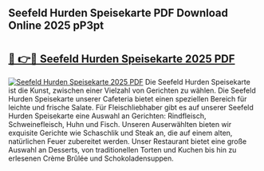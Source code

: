 ## Seefeld Hurden Speisekarte PDF Download Online 2025 pP3pt

# <h2><a href="http://gc8vos.nevu.top/?p=Seefeld+Hurden+Speisekarte">🔗 👉🔴 Seefeld Hurden Speisekarte 2025 PDF</a></h2>

[![Seefeld Hurden Speisekarte 2025 PDF](https://i.imgur.com/dBaPXMq.png)](http://gc8vos.nevu.top/?p=Seefeld+Hurden+Speisekarte)
Die Seefeld Hurden Speisekarte ist die Kunst, zwischen einer Vielzahl von Gerichten zu wählen. Die Seefeld Hurden Speisekarte unserer Cafeteria bietet einen speziellen Bereich für leichte und frische Salate. Für Fleischliebhaber gibt es auf unserer Seefeld Hurden Speisekarte eine Auswahl an Gerichten: Rindfleisch, Schweinefleisch, Huhn und Fisch. Unseren Auserwählten bieten wir exquisite Gerichte wie Schaschlik und Steak an, die auf einem alten, natürlichen Feuer zubereitet werden. Unser Restaurant bietet eine große Auswahl an Desserts, von traditionellen Torten und Kuchen bis hin zu erlesenen Crème Brûlée und Schokoladensuppen.
